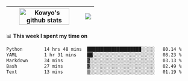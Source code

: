 | <a href="https://github.com/anuraghazra/github-readme-stats"><img width="85%" src="https://github-readme-stats.vercel.app/api?username=kowyo&show_icons=true&hide_border=true&theme=transparent" alt="Kowyo's github stats" /></a> | <a href="https://github.com/anuraghazra/github-readme-stats"><img align="center" src="https://github-readme-stats.vercel.app/api/top-langs/?username=kowyo&exclude_repo=Engineering-Competition-Robot,mobile-robot&hide=c,assembly,shaderlab,hlsl,mathematica,cmake&layout=compact&hide_border=true&theme=transparent" /></a> |
| ------------- | ------------- |

📊 **This week I spent my time on**
<!--START_SECTION:waka-->

```txt
Python        14 hrs 48 mins  ████████████████████░░░░░   80.14 %
YAML          1 hr 31 mins    ██░░░░░░░░░░░░░░░░░░░░░░░   08.23 %
Markdown      34 mins         ▓░░░░░░░░░░░░░░░░░░░░░░░░   03.13 %
Bash          27 mins         ▓░░░░░░░░░░░░░░░░░░░░░░░░   02.49 %
Text          13 mins         ▒░░░░░░░░░░░░░░░░░░░░░░░░   01.19 %
```

<!--END_SECTION:waka-->
